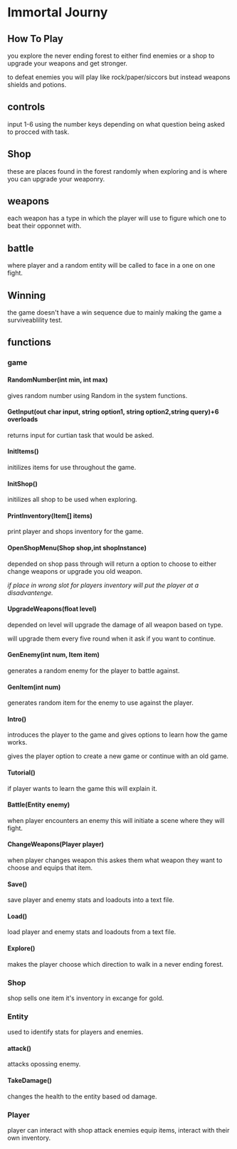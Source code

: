 # Immortal Journy
## How To Play 
you explore the never ending forest to either find enemies or a shop to upgrade your weapons and get stronger.

to defeat enemies you will play like rock/paper/siccors but instead weapons shields and potions.

## controls
input 1-6 using the number keys depending on what question being asked to procced with task.

## Shop
 these are places found in the forest randomly when exploring and is where you can upgrade your weaponry.

## weapons 
 each weapon has a type in which the player will use to figure which one to beat their opponnet with.

##  battle
 where player and a random entity will be called to face in a one on one fight.

## Winning 
 the game doesn't have a win sequence due to mainly making the game a surviveablility test.


## functions

### game

#### RandomNumber(int min, int max)
gives random number using Random in the system functions.

#### GetInput(out char input, string option1, string option2,string query)+6 overloads
returns input for curtian task that would be asked.

#### InitItems()
initilizes items for use throughout the game.

#### InitShop()
initilizes all shop to be used when exploring.

#### PrintInventory(Item[] items)
print player and shops inventory for the game.

#### OpenShopMenu(Shop shop,int shopInstance)
depended on shop pass through will return a option to choose to either change weapons or upgrade you old weapon.

*if place in wrong slot for players inventory will put the player at a disadvantenge.*

#### UpgradeWeapons(float level)
depended on level will upgrade the damage of all weapon based on type. 

will upgrade them every five round when it ask if you want to continue.

#### GenEnemy(int num, Item item)
generates a random enemy for the player to battle against.

#### GenItem(int num)
generates random item for the enemy to use against the player.

#### Intro()
introduces the player to the game and gives options to learn how the game works.

gives the player option to create a new game or continue with an old game.

#### Tutorial()
if player wants to learn the game this will explain it.

#### Battle(Entity enemy)
when player encounters an enemy this will initiate a scene where they will fight.

#### ChangeWeapons(Player player)
when player changes weapon this askes them what weapon they want to choose and equips that item.

#### Save()
save player and enemy stats and loadouts into a text file.

#### Load()
load player and enemy stats and loadouts from a text file.

#### Explore()
makes the player choose which direction to walk in a never ending forest.


### Shop
shop sells one item it's inventory in excange for gold.

### Entity
used to identify stats for players and enemies.

#### attack()
attacks opossing enemy.

#### TakeDamage()
changes the health to the entity based od damage.

### Player
player can interact with shop attack enemies equip items, interact with their own inventory.

